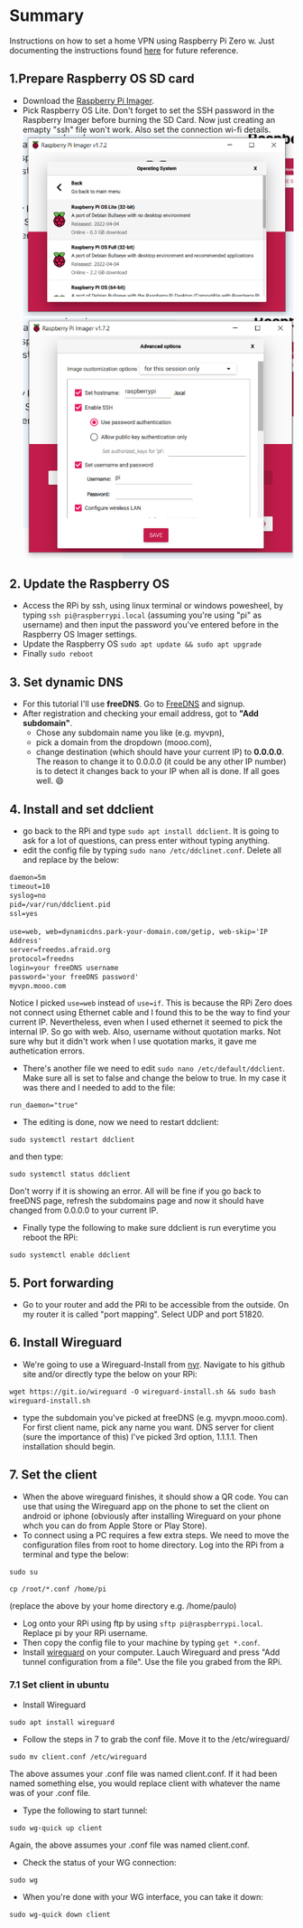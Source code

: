 # Summary
Instructions on how to set a home VPN using Raspberry Pi Zero w. Just documenting the instructions found [here](https://www.youtube.com/watch?v=rtUl7BfCNMY) for future reference.

## 1.Prepare Raspberry OS SD card
- Download the [Raspberry Pi Imager](https://www.raspberrypi.com/software/).
- Pick Raspberry OS Lite. Don't forget to set the SSH password in the Raspberry Imager before burning the SD Card. Now just creating an emapty "ssh" file won't work. Also set the connection wi-fi details.  
![Pick Raspberry OS Lite](images/1.png)
![Set SSH password](images/2.png)

## 2. Update the Raspberry OS
- Access the RPi by ssh, using linux terminal or windows powesheel, by typing `ssh pi@raspberrypi.local` (assuming you're using "pi" as username) and then input the password you've entered before in the Raspberry OS Imager settings.
- Update the Raspberry OS `sudo apt update && sudo apt upgrade`
- Finally `sudo reboot`

## 3. Set dynamic DNS
- For this tutorial I'll use **freeDNS**. Go to [FreeDNS](https://freedns.afraid.org/) and signup.
- After registration and checking your email address, got to **"Add subdomain"**.
  - Chose any subdomain name you like (e.g. myvpn),
  - pick a domain from the dropdown (mooo.com),
  - change destination (which should have your current IP) to **0.0.0.0**. The reason to change it to 0.0.0.0 (it could be any other IP number) is to detect it changes back to your IP when all is done. If all goes well. 😄


## 4. Install and set ddclient
- go back to the RPi and type `sudo apt install ddclient`. It is going to ask for a lot of questions, can press enter without typing anything.
- edit the config file by typing `sudo nano /etc/ddclinet.conf`. Delete all and replace by the below:
```
daemon=5m
timeout=10
syslog=no
pid=/var/run/ddclient.pid
ssl=yes

use=web, web=dynamicdns.park-your-domain.com/getip, web-skip='IP Address'
server=freedns.afraid.org
protocol=freedns
login=your freeDNS username
password='your freeDNS password'
myvpn.mooo.com
```
Notice I picked `use=web` instead of `use=if`. This is because the RPi Zero does not connect using Ethernet cable and I found this to be the way to find your current IP. Nevertheless, even when I used ethernet it seemed to pick the internal IP. So go with web. Also, username without quotation marks. Not sure why but it didn't work when I use quotation marks, it gave me authetication errors.

- There's another file we need to edit `sudo nano /etc/default/ddclient`. Make sure all is set to false and change the below to true. In my case it was there and I needed to add to the file:
```
run_daemon="true"
```

- The editing is done, now we need to restart ddclient:
```
sudo systemctl restart ddclient
```
and then type:
```
sudo systemctl status ddclient
```
Don't worry if it is showing an error. All will be fine if you go back to freeDNS page, refresh the subdomains page and now it should have changed from 0.0.0.0 to your current IP.

- Finally type the following to make sure ddclient is run everytime you reboot the RPi:
```
sudo systemctl enable ddclient
```

## 5. Port forwarding
- Go to your router and add the PRi to be accessible from the outside. On my router it is called "port mapping". Select UDP and port 51820.

## 6. Install Wireguard
- We're going to use a Wireguard-Install from [nyr](https://github.com/Nyr/wireguard-install). Navigate to his github site and/or directly type the below on your RPi:

```
wget https://git.io/wireguard -O wireguard-install.sh && sudo bash wireguard-install.sh
```

- type the subdomain you've picked at freeDNS (e.g. myvpn.mooo.com). For first client name, pick any name you want. DNS server for client (sure the importance of this) I've picked 3rd option, 1.1.1.1. Then installation should begin.


## 7. Set the client
- When the above wireguard finishes, it should show a QR code. You can use that using the Wireguard app on the phone to set the client on android or iphone (obviously after installing Wireguard on your phone whch you can do from Apple Store or Play Store).
- To connect using a PC requires a few extra steps. We need to move the configuration files from root to home directory. Log into the RPi from a terminal and type the below:
```
sudo su
```
```
cp /root/*.conf /home/pi
```
(replace the above by your home directory e.g. /home/paulo)

- Log onto your RPi using ftp by using `sftp pi@raspberrypi.local`. Replace pi by your RPi username.
- Then copy the config file to your machine by typing `get *.conf`.
- Install [wireguard](https://www.wireguard.com/install/) on your computer. Lauch Wireguard and press "Add tunnel configuration from a file". Use the file you grabed from the RPi.

### 7.1 Set client in ubuntu
- Install Wireguard
```
sudo apt install wireguard
```
- Follow the steps in 7 to grab the conf file. Move it to the /etc/wireguard/
```
sudo mv client.conf /etc/wireguard
```
The above assumes your .conf file was named client.conf. If it had been named something else, you would replace client with whatever the name was of your .conf file.

- Type the following to start tunnel:
```
sudo wg-quick up client
```
Again, the above assumes your .conf file was named client.conf.

- Check the status of your WG connection:
```
sudo wg
```

- When you're done with your WG interface, you can take it down:
```
sudo wg-quick down client
```
